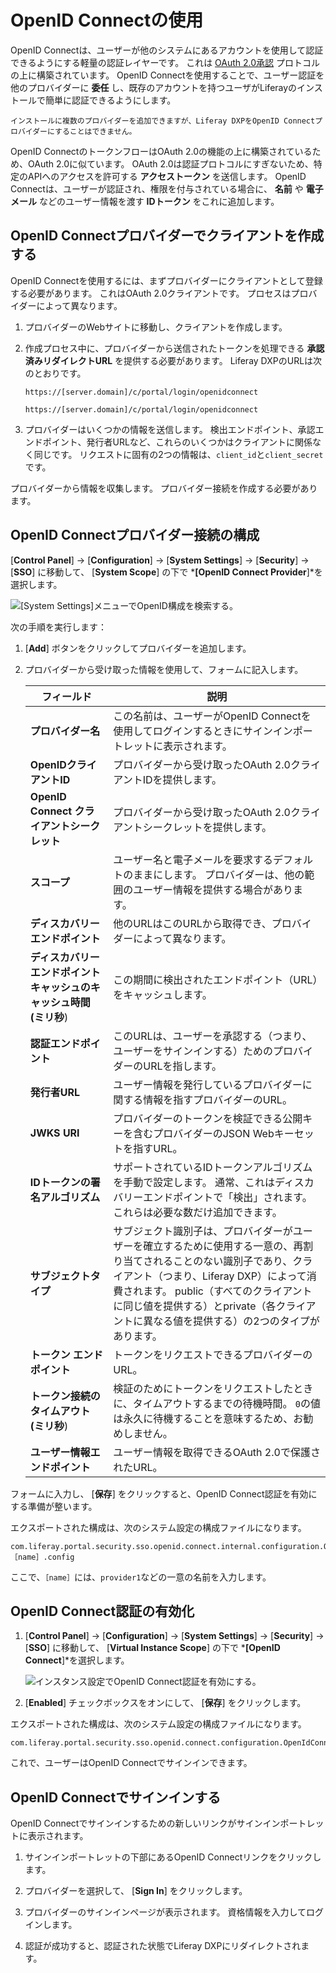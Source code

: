 # OpenID Connectの使用

OpenID Connectは、ユーザーが他のシステムにあるアカウントを使用して認証できるようにする軽量の認証レイヤーです。 これは [OAuth 2.0承認](../../../headless-delivery/using_oauth2.rst) プロトコルの上に構築されています。 OpenID Connectを使用することで、ユーザー認証を他のプロバイダーに **委任** し、既存のアカウントを持つユーザがLiferayのインストールで簡単に認証できるようにします。

```{note}
インストールに複数のプロバイダーを追加できますが、Liferay DXPをOpenID Connectプロバイダーにすることはできません。
```

OpenID ConnectのトークンフローはOAuth 2.0の機能の上に構築されているため、OAuth 2.0に似ています。 OAuth 2.0は認証プロトコルにすぎないため、特定のAPIへのアクセスを許可する **アクセストークン** を送信します。 OpenID Connectは、ユーザーが認証され、権限を付与されている場合に、 **名前** や **電子メール** などのユーザー情報を渡す **IDトークン** をこれに追加します。

<a name="creating-a-client-in-openid-connect-provider" />

## OpenID Connectプロバイダーでクライアントを作成する

OpenID Connectを使用するには、まずプロバイダーにクライアントとして登録する必要があります。 これはOAuth 2.0クライアントです。 プロセスはプロバイダーによって異なります。

1. プロバイダーのWebサイトに移動し、クライアントを作成します。

2.  作成プロセス中に、プロバイダーから送信されたトークンを処理できる **承認済みリダイレクトURL** を提供する必要があります。 Liferay DXPのURLは次のとおりです。
   
        https://[server.domain]/c/portal/login/openidconnect

    ```
    https://[server.domain]/c/portal/login/openidconnect
    ```

1. プロバイダーはいくつかの情報を送信します。 検出エンドポイント、承認エンドポイント、発行者URLなど、これらのいくつかはクライアントに関係なく同じです。 リクエストに固有の2つの情報は、`client_id`と`client_secret`です。

プロバイダーから情報を収集します。 プロバイダー接続を作成する必要があります。

<a name="configuring-an-openid-connect-provider-connection" />

## OpenID Connectプロバイダー接続の構成

[**Control Panel**] → [**Configuration**] → [**System Settings**] → [**Security**] → [**SSO**] に移動して、 [**System Scope**] の下で ***[OpenID Connect Provider**]*を選択します。

![ [System Settings]メニューでOpenID構成を検索する。](using-openid-connect/images/01.png)

次の手順を実行します：

1. [**Add**] ボタンをクリックしてプロバイダーを追加します。

1. プロバイダーから受け取った情報を使用して、フォームに記入します。

   | フィールド                                | 説明                                                                                                                                                               |
   | ------------------------------------ | ---------------------------------------------------------------------------------------------------------------------------------------------------------------- |
   | **プロバイダー名** | この名前は、ユーザーがOpenID Connectを使用してログインするときにサインインポートレットに表示されます。                                                                                                       |
   | **OpenIDクライアントID** | プロバイダーから受け取ったOAuth 2.0クライアントIDを提供します。                                                                                                                            |
   | **OpenID Connect クライアントシークレット** | プロバイダーから受け取ったOAuth 2.0クライアントシークレットを提供します。                                                                                                                        |
   | **スコープ** | ユーザー名と電子メールを要求するデフォルトのままにします。 プロバイダーは、他の範囲のユーザー情報を提供する場合があります。                                                                                                   |
   | **ディスカバリーエンドポイント** | 他のURLはこのURLから取得でき、プロバイダーによって異なります。                                                                                                                               |
   | **ディスカバリーエンドポイントキャッシュのキャッシュ時間(ミリ秒**) | この期間に検出されたエンドポイント（URL）をキャッシュします。                                                                                                                                 |
   | **認証エンドポイント** | このURLは、ユーザーを承認する（つまり、ユーザーをサインインする）ためのプロバイダーのURLを指します。                                                                                                            |
   | **発行者URL** | ユーザー情報を発行しているプロバイダーに関する情報を指すプロバイダーのURL。                                                                                                                          |
   | **JWKS URI** | プロバイダーのトークンを検証できる公開キーを含むプロバイダーのJSON Webキーセットを指すURL。                                                                                                              |
   | **IDトークンの署名アルゴリズム** | サポートされているIDトークンアルゴリズムを手動で設定します。 通常、これはディスカバリーエンドポイントで「検出」されます。 これらは必要な数だけ追加できます。                                                                                 |
   | **サブジェクトタイプ** | サブジェクト識別子は、プロバイダーがユーザーを確立するために使用する一意の、再割り当てされることのない識別子であり、クライアント（つまり、Liferay DXP）によって消費されます。 public（すべてのクライアントに同じ値を提供する）とprivate（各クライアントに異なる値を提供する）の2つのタイプがあります。 |
   | **トークン エンドポイント** | トークンをリクエストできるプロバイダーのURL。                                                                                                                                         |
   | **トークン接続のタイムアウト (ミリ秒**) | 検証のためにトークンをリクエストしたときに、タイムアウトするまでの待機時間。 `0`の値は永久に待機することを意味するため、お勧めしません。                                                                                           |
   | **ユーザー情報エンドポイント** | ユーザー情報を取得できるOAuth 2.0で保護されたURL。                                                                                                                                  |

<!-- NOTE: Please put all of the following options into a table

**Provider Name:** This name appears in the Sign-In Portlet when users use OpenID Connect to log in.

**OpenID Client ID:** Provide the OAuth 2.0 Client ID you received from your provider.

**OpenID Connect Client Secret:** Provide the OAuth 2.0 Client Secret you received from your provider.

**Scopes:** Leave the default, which requests the user name and the email. Your provider may offer other scopes of user information.

**Discovery Endpoint:** Other URLs may be obtained from this URL, and they vary by provider.

**Discovery Endpoint Cache in Milliseconds:** Cache the endpoints (URLs) discovered for this amount of time.

**Authorization Endpoint:** This URL points to the provider's URL for authorizing the user (i.e., signing the user in).

**Issuer URL:** The provider's URL that points to information about the provider who is issuing the user information.

**JWKS URI:** A URL that points to the provider's JSON Web Key Set that contains the public keys that can verify the provider's tokens.

**ID Token Signing Algorithms:** Set the supported ID token algorithms manually. Normally, this is "discovered" at the discovery endpoint. You can add as many of these as you need.

**Subject Types:** A Subject Identifier is a unique and never reassigned identifier the provider uses to establish who the user is, and is consumed by the client (i.e., @product@). There are two types: public (provides the same value to all clients) and private (provides a different value to each client).

**Token Endpoint:** The provider's URL where tokens can be requested.

**User Information Endpoint:** The OAuth 2.0 protected URL from which user information can be obtained. 

-->

フォームに入力し、 [**保存**] をクリックすると、OpenID Connect認証を有効にする準備が整います。

エクスポートされた構成は、次のシステム設定の構成ファイルになります。

```
com.liferay.portal.security.sso.openid.connect.internal.configuration.OpenIdConnectProviderConfiguration-［name］.config
```

ここで、`［name］`には、`provider1`などの一意の名前を入力します。

<a name="enabling-openid-connect-authentication" />

<a name="enabling-openid-connect-authentication" />

## OpenID Connect認証の有効化

1. [**Control Panel**] → [**Configuration**] → [**System Settings**] → [**Security**] → [**SSO**] に移動して、 [**Virtual Instance Scope**] の下で ***[OpenID Connect**]*を選択します。

    ![インスタンス設定でOpenID Connect認証を有効にする。](using-openid-connect/images/02.png)

2. [**Enabled**] チェックボックスをオンにして、 [**保存**] をクリックします。

エクスポートされた構成は、次のシステム設定の構成ファイルになります。

```
com.liferay.portal.security.sso.openid.connect.configuration.OpenIdConnectConfiguration.config
```

これで、ユーザーはOpenID Connectでサインインできます。

<a name="signing-in-with-openid-connect" />

## OpenID Connectでサインインする

OpenID Connectでサインインするための新しいリンクがサインインポートレットに表示されます。

1. サインインポートレットの下部にあるOpenID Connectリンクをクリックします。

2.  プロバイダーを選択して、 [**Sign In**] をクリックします。

1. プロバイダーのサインインページが表示されます。 資格情報を入力してログインします。

1. 認証が成功すると、認証された状態でLiferay DXPにリダイレクトされます。